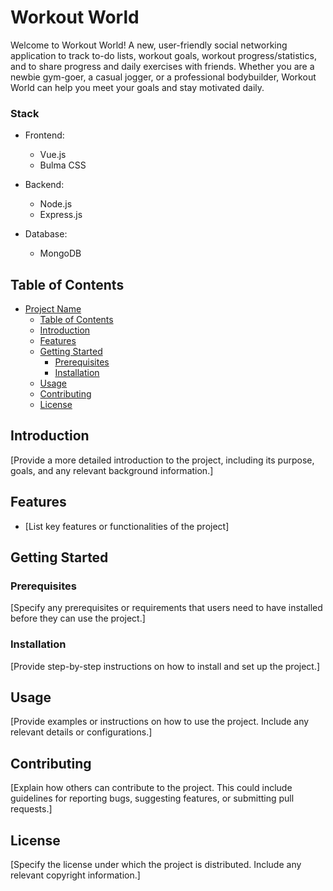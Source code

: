 # Workout World

Welcome to Workout World! A new, user-friendly social networking application to track to-do lists, workout goals, workout progress/statistics, and to share progress and daily exercises with friends. Whether you are a newbie gym-goer, a casual jogger, or a professional bodybuilder, Workout World can help you meet your goals and stay motivated daily. 

### Stack
- Frontend:
  - Vue.js
  - Bulma CSS

- Backend:
  - Node.js
  - Express.js

- Database:
  - MongoDB

## Table of Contents

- [Project Name](#project-name)
  - [Table of Contents](#table-of-contents)
  - [Introduction](#introduction)
  - [Features](#features)
  - [Getting Started](#getting-started)
    - [Prerequisites](#prerequisites)
    - [Installation](#installation)
  - [Usage](#usage)
  - [Contributing](#contributing)
  - [License](#license)

## Introduction

[Provide a more detailed introduction to the project, including its purpose, goals, and any relevant background information.]

## Features

- [List key features or functionalities of the project]

## Getting Started

### Prerequisites

[Specify any prerequisites or requirements that users need to have installed before they can use the project.]

### Installation

[Provide step-by-step instructions on how to install and set up the project.]

## Usage

[Provide examples or instructions on how to use the project. Include any relevant details or configurations.]

## Contributing

[Explain how others can contribute to the project. This could include guidelines for reporting bugs, suggesting features, or submitting pull requests.]

## License

[Specify the license under which the project is distributed. Include any relevant copyright information.]


